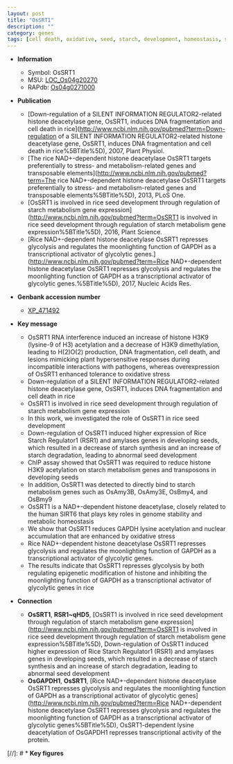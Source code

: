 ```yaml
---
layout: post
title: "OsSRT1"
description: ""
category: genes
tags: [cell death, oxidative, seed, starch, development, homeostasis, seed development, oxidative stress, stress, transcriptional activator]
---
```


* **Information**  
    + Symbol: OsSRT1  
    + MSU: [LOC_Os04g20270](http://rice.uga.edu/cgi-bin/ORF_infopage.cgi?orf=LOC_Os04g20270)  
    + RAPdb: [Os04g0271000](https://rapdb.dna.affrc.go.jp/locus/?name=Os04g0271000)  

* **Publication**  
    + [Down-regulation of a SILENT INFORMATION REGULATOR2-related histone deacetylase gene, OsSRT1, induces DNA fragmentation and cell death in rice](http://www.ncbi.nlm.nih.gov/pubmed?term=Down-regulation of a SILENT INFORMATION REGULATOR2-related histone deacetylase gene, OsSRT1, induces DNA fragmentation and cell death in rice%5BTitle%5D), 2007, Plant Physiol.
    + [The rice NAD+-dependent histone deacetylase OsSRT1 targets preferentially to stress- and metabolism-related genes and transposable elements](http://www.ncbi.nlm.nih.gov/pubmed?term=The rice NAD+-dependent histone deacetylase OsSRT1 targets preferentially to stress- and metabolism-related genes and transposable elements%5BTitle%5D), 2013, PLoS One.
    + [OsSRT1 is involved in rice seed development through regulation of starch metabolism gene expression](http://www.ncbi.nlm.nih.gov/pubmed?term=OsSRT1 is involved in rice seed development through regulation of starch metabolism gene expression%5BTitle%5D), 2016, Plant Science.
    + [Rice NAD+-dependent histone deacetylase OsSRT1 represses glycolysis and regulates the moonlighting function of GAPDH as a transcriptional activator of glycolytic genes.](http://www.ncbi.nlm.nih.gov/pubmed?term=Rice NAD+-dependent histone deacetylase OsSRT1 represses glycolysis and regulates the moonlighting function of GAPDH as a transcriptional activator of glycolytic genes.%5BTitle%5D), 2017, Nucleic Acids Res.

* **Genbank accession number**  
    + [XP_471492](http://www.ncbi.nlm.nih.gov/nuccore/XP_471492)

* **Key message**  
    + OsSRT1 RNA interference induced an increase of histone H3K9 (lysine-9 of H3) acetylation and a decrease of H3K9 dimethylation, leading to H(2)O(2) production, DNA fragmentation, cell death, and lesions mimicking plant hypersensitive responses during incompatible interactions with pathogens, whereas overexpression of OsSRT1 enhanced tolerance to oxidative stress
    + Down-regulation of a SILENT INFORMATION REGULATOR2-related histone deacetylase gene, OsSRT1, induces DNA fragmentation and cell death in rice
    + OsSRT1 is involved in rice seed development through regulation of starch metabolism gene expression
    + In this work, we investigated the role of OsSRT1 in rice seed development
    + Down-regulation of OsSRT1 induced higher expression of Rice Starch Regulator1 (RSR1) and amylases genes in developing seeds, which resulted in a decrease of starch synthesis and an increase of starch degradation, leading to abnormal seed development
    + ChIP assay showed that OsSRT1 was required to reduce histone H3K9 acetylation on starch metabolism genes and transposons in developing seeds
    + In addition, OsSRT1 was detected to directly bind to starch metabolism genes such as OsAmy3B, OsAmy3E, OsBmy4, and OsBmy9
    + OsSRT1 is a NAD+-dependent histone deacetylase, closely related to the human SIRT6 that plays key roles in genome stability and metabolic homeostasis
    + We show that OsSRT1 reduces GAPDH lysine acetylation and nuclear accumulation that are enhanced by oxidative stress
    + Rice NAD+-dependent histone deacetylase OsSRT1 represses glycolysis and regulates the moonlighting function of GAPDH as a transcriptional activator of glycolytic genes.
    + The results indicate that OsSRT1 represses glycolysis by both regulating epigenetic modification of histone and inhibiting the moonlighting function of GAPDH as a transcriptional activator of glycolytic genes in rice

* **Connection**  
    + __OsSRT1__, __RSR1~qHD5__, [OsSRT1 is involved in rice seed development through regulation of starch metabolism gene expression](http://www.ncbi.nlm.nih.gov/pubmed?term=OsSRT1 is involved in rice seed development through regulation of starch metabolism gene expression%5BTitle%5D), Down-regulation of OsSRT1 induced higher expression of Rice Starch Regulator1 (RSR1) and amylases genes in developing seeds, which resulted in a decrease of starch synthesis and an increase of starch degradation, leading to abnormal seed development
    + __OsGAPDH1__, __OsSRT1__, [Rice NAD+-dependent histone deacetylase OsSRT1 represses glycolysis and regulates the moonlighting function of GAPDH as a transcriptional activator of glycolytic genes](http://www.ncbi.nlm.nih.gov/pubmed?term=Rice NAD+-dependent histone deacetylase OsSRT1 represses glycolysis and regulates the moonlighting function of GAPDH as a transcriptional activator of glycolytic genes%5BTitle%5D), OsSRT1-dependent lysine deacetylation of OsGAPDH1 represses transcriptional activity of the protein.

[//]: # * **Key figures**  


